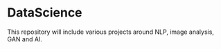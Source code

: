 # DataScience
This repository will include various projects around NLP, image analysis, GAN and AI.
